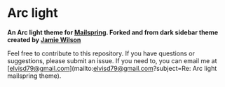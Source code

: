 # Arc light
**An Arc light theme for [Mailspring](https://getmailspring.com). Forked and from dark sidebar theme created by [Jamie Wilson](http://jamiewilson.io)**

Feel free to contribute to this repository. If you have questions or suggestions, please submit an issue. If you need to, you can email me at [elvisd79@gmail.com](mailto:elvisd79@gmail.com?subject=Re: Arc light mailspring theme).
